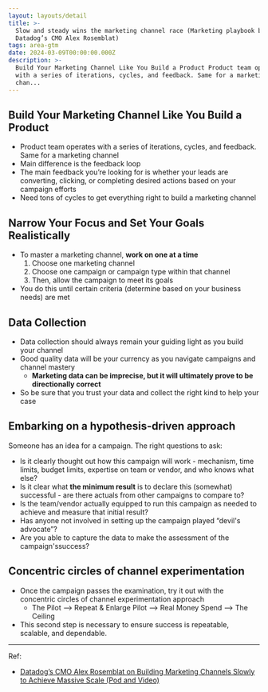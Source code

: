 ```yaml
---
layout: layouts/detail
title: >-
  Slow and steady wins the marketing channel race (Marketing playbook by
  Datadog’s CMO Alex Rosemblat)
tags: area-gtm
date: 2024-03-09T00:00:00.000Z
description: >-
  Build Your Marketing Channel Like You Build a Product Product team operates
  with a series of iterations, cycles, and feedback. Same for a marketing
  chan...
---
```

## Build Your Marketing Channel Like You Build a Product
* Product team operates with a series of iterations, cycles, and feedback. Same for a marketing channel
* Main difference is the feedback loop
* The main feedback you’re looking for is whether your leads are converting, clicking, or completing desired actions based on your campaign efforts
* Need tons of cycles to get everything right to build a marketing channel

## Narrow Your Focus and Set Your Goals Realistically
* To master a marketing channel, **work on one at a time**
  1. Choose one marketing channel
  2. Choose one campaign or campaign type within that channel
  3. Then, allow the campaign to meet its goals
* You do this until certain criteria (determine based on your business needs) are met

## Data Collection
* Data collection should always remain your guiding light as you build your channel
* Good quality data will be your currency as you navigate campaigns and channel mastery
  * **Marketing data can be imprecise, but it will ultimately prove to be directionally correct**
* So be sure that you trust your data and collect the right kind to help your case

## Embarking on a hypothesis-driven approach
Someone has an idea for a campaign. The right questions to ask:
* ls it clearly thought out how this campaign will work - mechanism, time limits, budget limits, expertise on team or vendor, and who knows what else?
* ls it clear what **the minimum result** is to declare this (somewhat) successful - are there actuals from other campaigns to compare to?
* ls the team/vendor actually equipped to run this campaign as needed to achieve and measure that initial result?
* Has anyone not involved in setting up the campaign played “devil's advocate”?
* Are you able to capture the data to make the assessment of the campaign'ssuccess?

## Concentric circles of channel experimentation
* Once the campaign passes the examination, try it out with the concentric circles of channel experimentation approach
  * The Pilot ––> Repeat & Enlarge Pilot ––> Real Money Spend ––> The Ceiling
* This second step is necessary to ensure success is repeatable, scalable, and dependable.

---

Ref:
* <a href="https://cloud.substack.com/p/datadogs-cmo-alex-rosemblat-on-building" target="_blank">Datadog’s CMO Alex Rosemblat on Building Marketing Channels Slowly to Achieve Massive Scale (Pod and Video)</a>
